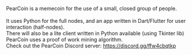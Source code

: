 PearCoin is a memecoin for the use of a small, closed group of people.  <br /><br />
It uses Python for the full nodes, and an app written in Dart/Flutter for user interaction (half-nodes). <br /> 
There will also be a lite client written in Python available (using Tkinter lib) <br />
PearCoin uses a proof of work mining algorithm. <br />
Check out the PearCoin Discord server: https://discord.gg/ffw4cbqtkp
